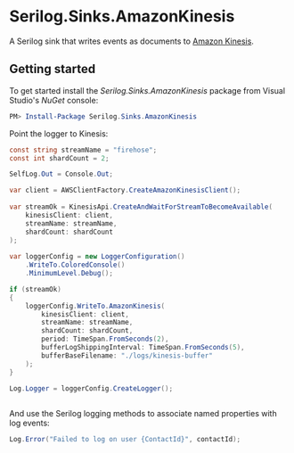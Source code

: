 # Serilog.Sinks.AmazonKinesis 

A Serilog sink that writes events as documents to [Amazon Kinesis](http://aws.amazon.com/kinesis/).

## Getting started

To get started install the _Serilog.Sinks.AmazonKinesis_ package from Visual Studio's _NuGet_ console:

```powershell
PM> Install-Package Serilog.Sinks.AmazonKinesis
```

Point the logger to Kinesis:

```csharp
const string streamName = "firehose";
const int shardCount = 2;

SelfLog.Out = Console.Out;

var client = AWSClientFactory.CreateAmazonKinesisClient();
            
var streamOk = KinesisApi.CreateAndWaitForStreamToBecomeAvailable(
    kinesisClient: client, 
    streamName: streamName, 
    shardCount: shardCount
);
            
var loggerConfig = new LoggerConfiguration()
    .WriteTo.ColoredConsole()
    .MinimumLevel.Debug();

if (streamOk)
{
    loggerConfig.WriteTo.AmazonKinesis(
        kinesisClient: client,
        streamName: streamName,
        shardCount: shardCount,
        period: TimeSpan.FromSeconds(2),
        bufferLogShippingInterval: TimeSpan.FromSeconds(5),
        bufferBaseFilename: "./logs/kinesis-buffer"
    );
}

Log.Logger = loggerConfig.CreateLogger();
    
```

And use the Serilog logging methods to associate named properties with log events:

```csharp
Log.Error("Failed to log on user {ContactId}", contactId);
```
